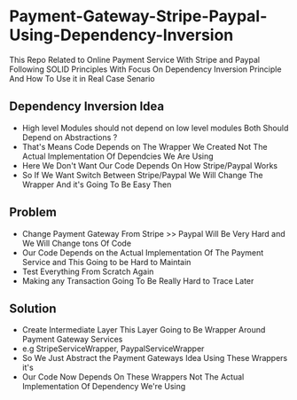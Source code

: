 # Payment-Gateway-Stripe-Paypal-Using-Dependency-Inversion

This Repo Related to Online Payment Service With Stripe and Paypal Following SOLID Principles With Focus On Dependency Inversion Principle
And How To Use it in Real Case Senario

## Dependency Inversion Idea

- High level Modules should not depend on low level modules Both Should Depend on Abstractions ?
- That's Means Code Depends on The Wrapper We Created Not The Actual Implementation Of Dependcies We Are Using
- Here We Don't Want Our Code Depends On How Stripe/Paypal Works
- So If We Want Switch Between Stripe/Paypal We Will Change The Wrapper And it's Going To Be Easy Then

## Problem

- Change Payment Gateway From Stripe >> Paypal Will Be Very Hard and We Will Change tons Of Code
- Our Code Depends on the Actual Implementation Of The Payment Service and This Going to be Hard to Maintain
- Test Everything From Scratch Again
- Making any Transaction Going To Be Really Hard to Trace Later

## Solution

- Create Intermediate Layer This Layer Going to Be Wrapper Around Payment Gateway Services
- e.g StripeServiceWrapper, PaypalServiceWrapper
- So We Just Abstract the Payment Gateways Idea Using These Wrappers it's
- Our Code Now Depends On These Wrappers Not The Actual Implementation Of Dependency We're Using
